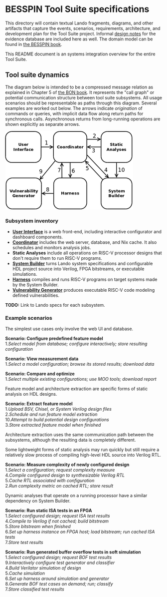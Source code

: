 # BESSPIN Tool Suite specifications

This directory will contain textual Lando fragments, diagrams, and other artifacts
that capture the events, scenarios, requirements, architecture, and development plan 
for the Tool Suite project.
Informal [design notes](db-notes.txt) for the evidence database are included here as well.
The domain model can be found
in [the BESSPIN book](https://gitlab-ext.galois.com/ssith/besspin-book/).

This README document is an systems integration overview for the entire Tool Suite.


## Tool suite dynamics

The diagram below is intended to be a compressed message relation
as explained in Chapter 5 of [the BON book](http://www.bon-method.com/book_print_a4.pdf).
It represents the "call graph" or potential communication structure between tool suite subsystems.
All usage scenarios should be representable as paths through this diagram.
Several examples are worked out below.
The arrows indicate *origination* of commands or queries,
with implicit data flow along return paths for synchronous calls.
Asynchronous returns from long-running operations are shown explicitly as separate arrows.

![Tool Suite scenarios](tool-suite-scenarios.png)


### Subsystem inventory

- [**User Interface**](user-interface.lando.md) is a web front-end, including interactive configurator and dashboard components.
- [**Coordinator**](coordinator.lando.md) includes the web server, database, and Nix cache. It also schedules and monitors analysis jobs.
- **Static Analyses** include all operations on RISC-V processor designs that don't require them to run RISC-V programs.
- [**System Builder**](system-builder.lando.md) turns Lando system specifications and configurable HDL project source into Verilog, FPGA bitstreams, or executable simulations.
- [**Harness**](harness.lando.md) compiles and runs RISC-V programs on target systems made by the System Builder.
- [**Vulnerability Generator**](vulnerability-generator.lando.md) produces executable RISC-V code modeling defined vulnerabilities.

**TODO:** Link to Lando specs for each subsystem.


### Example scenarios

The simplest use cases only involve the web UI and database.

**Scenario: Configure predefined feature model**  
1.*Select model from database; configure interactively; store resulting configuration*

**Scenario: View measurement data**  
1.*Select a model configuration; browse its stored results; download data*

**Scenario: Compare and optimize**  
1.*Select multiple existing configurations; use MOO tools; download report*

Feature model and architecture extraction are specific forms of static analysis on HDL designs.

**Scenario: Extract feature model**  
1.*Upload BSV, Chisel, or System Verilog design files*  
2.*Schedule and run feature model extraction*  
10.*Attempt to build potential design configurations*  
3.*Store extracted feature model when finished*  

Architecture extraction uses the same communication path between the subsystems,
although the resulting data is completely different.

Some lightweight forms of static analysis may run quickly but still require
a relatively slow process of compiling high-level HDL source into Verilog RTL.

**Scenario: Measure complexity of newly configured design**  
1.*Select a configuration; request complexity measure*  
4.*Compile configured design to synthesizable Verilog RTL*  
5.*Cache RTL associated with configuration*  
2.*Run complexity metric on cached RTL; store result*  

Dynamic analyses that operate on a running processor have a similar dependency on System Builder.

**Scenario: Run static ISA tests in an FPGA**  
1.*Select configured design; request ISA test results*  
4.*Compile to Verilog if not cached; build bitstream*  
5.*Store bitstream when finished*  
6.*Set up harness instance on FPGA host; load bitstream; run cached ISA tests*  
7.*Store test results*  

**Scenario: Run generated buffer overflow tests in soft simulation**  
1.*Select configured design; request BOF test results*  
9.*Interactively configure test generator and classifier*  
4.*Build Verilator simulation of design*  
5.*Cache simulation*  
6.*Set up harness around simulation and generator*  
8.*Generate BOF test cases on demand; run; classify*  
7.*Store classified test results*  
